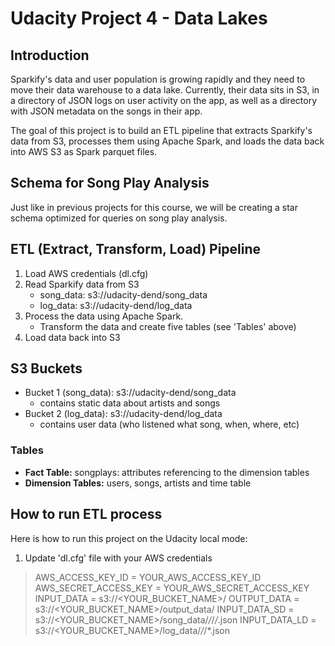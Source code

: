 # Udacity Project 4 - Data Lakes

## Introduction
Sparkify's data and user population is growing rapidly and they need to move their data warehouse to a data lake. Currently, their data sits in S3, in a directory of JSON logs on user activity on the app, as well as a directory with JSON metadata on the songs in their app.

The goal of this project is to build an ETL pipeline that extracts Sparkify's data from S3, processes them using Apache Spark, and loads the data back into AWS S3 as Spark parquet files.


## Schema for Song Play Analysis
Just like in previous projects for this course, we will be creating a star schema optimized for queries on song play analysis.

## ETL (Extract, Transform, Load) Pipeline
1. Load AWS credentials  (dl.cfg)
2. Read Sparkify data from S3
    - song_data: s3://udacity-dend/song_data
    - log_data: s3://udacity-dend/log_data
3. Process the data using Apache Spark.
    - Transform the data and create five tables (see 'Tables' above)
4. Load data back into S3

## S3 Buckets
- Bucket 1 (song_data): s3://udacity-dend/song_data 
    - contains static data about artists and songs
- Bucket 2 (log_data): s3://udacity-dend/log_data 
    - contains user data (who listened what song, when, where, etc)

### Tables
- **Fact Table:** songplays: attributes referencing to the dimension tables
- **Dimension Tables:** users, songs, artists and time table

## How to run ETL process
Here is how to run this project on the Udacity local mode:
1. Update 'dl.cfg' file with your AWS credentials
> AWS_ACCESS_KEY_ID     = YOUR_AWS_ACCESS_KEY_ID
> AWS_SECRET_ACCESS_KEY = YOUR_AWS_SECRET_ACCESS_KEY
> INPUT_DATA            = s3://<YOUR_BUCKET_NAME>/
> OUTPUT_DATA           = s3://<YOUR_BUCKET_NAME>/output_data/
> INPUT_DATA_SD         = s3://<YOUR_BUCKET_NAME>/song_data/*/*/*/*.json
> INPUT_DATA_LD         = s3://<YOUR_BUCKET_NAME>/log_data/*/*/*.json



    
